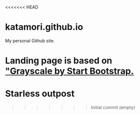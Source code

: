 <<<<<<< HEAD
# katamori.github.io
My personal Github site.

Landing page is based on ["Grayscale by Start Bootstrap.](https://github.com/BlackrockDigital/startbootstrap-grayscale)
=======
# Starless outpost
>>>>>>> Initial commit (empty)
